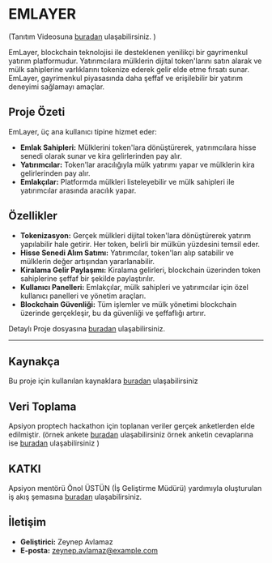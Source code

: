 # EMLAYER

(Tanıtım Videosuna [buradan](https://www.youtube.com/watch?v=7OkcZbNiTVg) ulaşabilirsiniz. )

EmLayer, blockchain teknolojisi ile desteklenen yenilikçi bir gayrimenkul yatırım platformudur. Yatırımcılara mülklerin dijital token'larını satın alarak ve mülk sahiplerine varlıklarını tokenize ederek gelir elde etme fırsatı sunar. EmLayer, gayrimenkul piyasasında daha şeffaf ve erişilebilir bir yatırım deneyimi sağlamayı amaçlar.

## Proje Özeti

EmLayer, üç ana kullanıcı tipine hizmet eder:
- **Emlak Sahipleri:** Mülklerini token'lara dönüştürerek, yatırımcılara hisse senedi olarak sunar ve kira gelirlerinden pay alır.
- **Yatırımcılar:** Token'lar aracılığıyla mülk yatırımı yapar ve mülklerin kira gelirlerinden pay alır.
- **Emlakçılar:** Platformda mülkleri listeleyebilir ve mülk sahipleri ile yatırımcılar arasında aracılık yapar.


## Özellikler

- **Tokenizasyon:** Gerçek mülkleri dijital token'lara dönüştürerek yatırım yapılabilir hale getirir. Her token, belirli bir mülkün yüzdesini temsil eder.
- **Hisse Senedi Alım Satımı:** Yatırımcılar, token'ları alıp satabilir ve mülklerin değer artışından yararlanabilir.
- **Kiralama Gelir Paylaşımı:** Kiralama gelirleri, blockchain üzerinden token sahiplerine şeffaf bir şekilde paylaştırılır.
- **Kullanıcı Panelleri:** Emlakçılar, mülk sahipleri ve yatırımcılar için özel kullanıcı panelleri ve yönetim araçları.
- **Blockchain Güvenliği:** Tüm işlemler ve mülk yönetimi blockchain üzerinde gerçekleşir, bu da güvenliği ve şeffaflığı artırır.

Detaylı Proje dosyasına [buradan](https://github.com/zeynepavlamaz/EMLAYER/blob/main/PROJE%20ADI%20%3A%20EMLAYER.pdf) ulaşabilirsiniz.

-----------------------------------------------------------------------------------------------------------------------------------------------------------------------------------------


## Kaynakça
  Bu proje için kullanılan kaynaklara [buradan](https://github.com/zeynepavlamaz/EMLAYER/tree/main/KAYNAKC%CC%A7A) ulaşabilirsiniz


## Veri Toplama

Apsiyon proptech hackathon için toplanan veriler gerçek anketlerden elde edilmiştir.
(örnek ankete [buradan](https://forms.gle/DSSAZfuT79Gdu6Gz6) ulaşabilirsiniz
örnek anketin cevaplarına ise [buradan](https://github.com/zeynepavlamaz/EMLAYER/tree/main/EMLAYER%20(Yan%C4%B1tlar)) ulaşabilirsiniz )


## KATKI 
Apsiyon mentörü Önol ÜSTÜN (İş Geliştirme Müdürü) yardımıyla oluşturulan iş akış şemasına [buradan](https://github.com/zeynepavlamaz/EMLAYER/blob/main/I%CC%87S%CC%A7%20AKIS%CC%A7%20S%CC%A7EMASI.pdf) ulaşabilirsiniz.

  












## İletişim

- **Geliştirici:** Zeynep Avlamaz
- **E-posta:** zeynep.avlamaz@example.com
